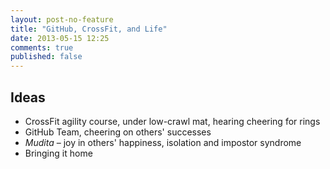```yaml
---
layout: post-no-feature
title: "GitHub, CrossFit, and Life"
date: 2013-05-15 12:25
comments: true
published: false
---
```


## Ideas

* CrossFit agility course, under low-crawl mat, hearing cheering for rings
* GitHub Team, cheering on others' successes
* *Mudita* – joy in others' happiness, isolation and impostor syndrome
* Bringing it home

